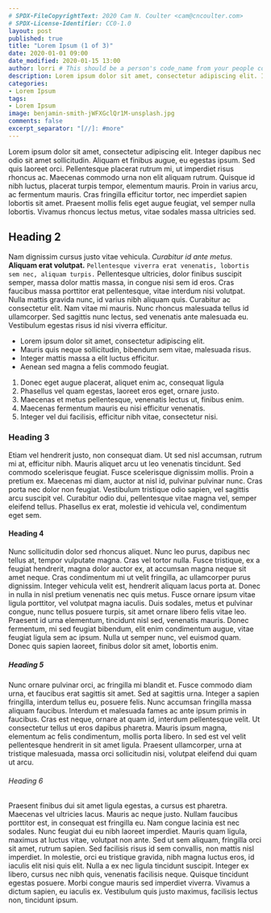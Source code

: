 ```yaml
---
# SPDX-FileCopyrightText: 2020 Cam N. Coulter <cam@cncoulter.com>
# SPDX-License-Identifier: CC0-1.0
layout: post
published: true
title: "Lorem Ipsum (1 of 3)"
date: 2020-01-01 09:00
date_modified: 2020-01-15 13:00
author: lorri # This should be a person's code_name from your people collection
description: Lorem ipsum dolor sit amet, consectetur adipiscing elit. Integer dapibus nec odio sit amet sollicitudin.
categories:
- Lorem Ipsum
tags:
- Lorem Ipsum
image: benjamin-smith-jWFXGclQr1M-unsplash.jpg
comments: false
excerpt_separator: "[//]: #more"
---
```


Lorem ipsum dolor sit amet, consectetur adipiscing elit. Integer dapibus nec odio sit amet sollicitudin. Aliquam et finibus augue, eu egestas ipsum. Sed quis laoreet orci. Pellentesque placerat rutrum mi, ut imperdiet risus rhoncus ac. Maecenas commodo urna non elit aliquam rutrum. Quisque id nibh luctus, placerat turpis tempor, elementum mauris. Proin in varius arcu, ac fermentum mauris. Cras fringilla efficitur tortor, nec imperdiet sapien lobortis sit amet. Praesent mollis felis eget augue feugiat, vel semper nulla lobortis. Vivamus rhoncus lectus metus, vitae sodales massa ultricies sed.

## Heading 2

Nam dignissim cursus justo vitae vehicula. *Curabitur id ante metus.* **Aliquam erat volutpat.** `Pellentesque viverra erat venenatis, lobortis sem nec, aliquam turpis.` Pellentesque ultricies, dolor finibus suscipit semper, massa dolor mattis massa, in congue nisi sem id eros. Cras faucibus massa porttitor erat pellentesque, vitae interdum nisi volutpat. Nulla mattis gravida nunc, id varius nibh aliquam quis. Curabitur ac consectetur elit. Nam vitae mi mauris. Nunc rhoncus malesuada tellus id ullamcorper. Sed sagittis nunc lectus, sed venenatis ante malesuada eu. Vestibulum egestas risus id nisi viverra efficitur.

[//]: #more

* Lorem ipsum dolor sit amet, consectetur adipiscing elit.
* Mauris quis neque sollicitudin, bibendum sem vitae, malesuada risus.
* Integer mattis massa a elit luctus efficitur.
* Aenean sed magna a felis commodo feugiat.

1. Donec eget augue placerat, aliquet enim ac, consequat ligula
2. Phasellus vel quam egestas, laoreet eros eget, ornare justo.
3. Maecenas et metus pellentesque, venenatis lectus ut, finibus enim.
4. Maecenas fermentum mauris eu nisi efficitur venenatis.
5. Integer vel dui facilisis, efficitur nibh vitae, consectetur nisi.

### Heading 3

Etiam vel hendrerit justo, non consequat diam. Ut sed nisl accumsan, rutrum mi at, efficitur nibh. Mauris aliquet arcu ut leo venenatis tincidunt. Sed commodo scelerisque feugiat. Fusce scelerisque dignissim mollis. Proin a pretium ex. Maecenas mi diam, auctor at nisl id, pulvinar pulvinar nunc. Cras porta nec dolor non feugiat. Vestibulum tristique odio sapien, vel sagittis arcu suscipit vel. Curabitur odio dui, pellentesque vitae magna vel, semper eleifend tellus. Phasellus ex erat, molestie id vehicula vel, condimentum eget sem.

#### Heading 4

Nunc sollicitudin dolor sed rhoncus aliquet. Nunc leo purus, dapibus nec tellus at, tempor vulputate magna. Cras vel tortor nulla. Fusce tristique, ex a feugiat hendrerit, magna dolor auctor ex, at accumsan magna neque sit amet neque. Cras condimentum mi ut velit fringilla, ac ullamcorper purus dignissim. Integer vehicula velit est, hendrerit aliquam lacus porta at. Donec in nulla in nisl pretium venenatis nec quis metus. Fusce ornare ipsum vitae ligula porttitor, vel volutpat magna iaculis. Duis sodales, metus et pulvinar congue, nunc tellus posuere turpis, sit amet ornare libero felis vitae leo. Praesent id urna elementum, tincidunt nisl sed, venenatis mauris. Donec fermentum, mi sed feugiat bibendum, elit enim condimentum augue, vitae feugiat ligula sem ac ipsum. Nulla ut semper nunc, vel euismod quam. Donec quis sapien laoreet, finibus dolor sit amet, lobortis enim.

##### Heading 5

Nunc ornare pulvinar orci, ac fringilla mi blandit et. Fusce commodo diam urna, et faucibus erat sagittis sit amet. Sed at sagittis urna. Integer a sapien fringilla, interdum tellus eu, posuere felis. Nunc accumsan fringilla massa aliquam faucibus. Interdum et malesuada fames ac ante ipsum primis in faucibus. Cras est neque, ornare at quam id, interdum pellentesque velit. Ut consectetur tellus ut eros dapibus pharetra. Mauris ipsum magna, elementum ac felis condimentum, mollis porta libero. In sed est vel velit pellentesque hendrerit in sit amet ligula. Praesent ullamcorper, urna at tristique malesuada, massa orci sollicitudin nisi, volutpat eleifend dui quam ut arcu.

###### Heading 6

Praesent finibus dui sit amet ligula egestas, a cursus est pharetra. Maecenas vel ultricies lacus. Mauris ac neque justo. Nullam faucibus porttitor est, in consequat est fringilla eu. Nam congue lacinia est nec sodales. Nunc feugiat dui eu nibh laoreet imperdiet. Mauris quam ligula, maximus at luctus vitae, volutpat non ante. Sed ut sem aliquam, fringilla orci sit amet, rutrum sapien. Sed facilisis risus id sem convallis, non mattis nisl imperdiet. In molestie, orci eu tristique gravida, nibh magna luctus eros, id iaculis elit nisi quis elit. Nulla a ex nec ligula tincidunt suscipit. Integer ex libero, cursus nec nibh quis, venenatis facilisis neque. Quisque tincidunt egestas posuere. Morbi congue mauris sed imperdiet viverra. Vivamus a dictum sapien, eu iaculis ex. Vestibulum quis justo maximus, facilisis lectus non, tincidunt ipsum.
